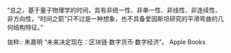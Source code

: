 “总之，基于量子物理学的时间，具有非统一性、非单一性、非线性、非连续性、非方向性，“时间之箭”只不过是一种想象，也不具备爱因斯坦研究的平滑弯曲的几何结构特征。”

抜粋:: 朱嘉明  “未来决定现在：区块链·数字货币·数字经济”。 Apple Books  
